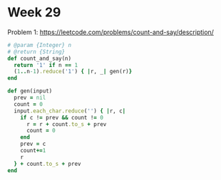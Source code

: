 # Week 29

Problem 1: https://leetcode.com/problems/count-and-say/description/

```ruby
# @param {Integer} n
# @return {String}
def count_and_say(n)
  return '1' if n == 1
  (1..n-1).reduce('1') { |r, _| gen(r)}
end

def gen(input)
  prev = nil 
  count = 0
  input.each_char.reduce('') { |r, c| 
    if c != prev && count != 0
      r = r + count.to_s + prev
      count = 0
    end
    prev = c
    count+=1
    r
  } + count.to_s + prev
end
```
